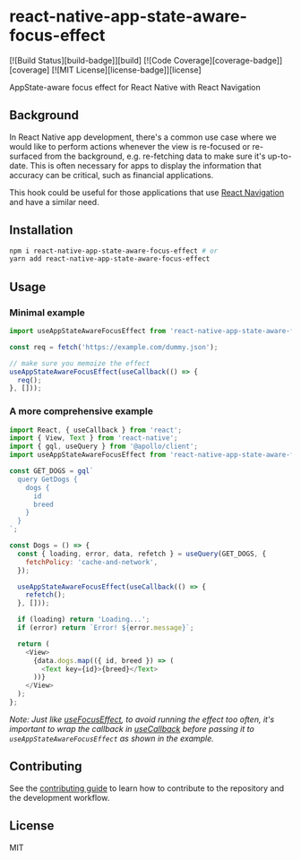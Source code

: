 # react-native-app-state-aware-focus-effect

[![Build Status][build-badge]][build]
[![Code Coverage][coverage-badge]][coverage]
[![MIT License][license-badge]][license]

AppState-aware focus effect for React Native with React Navigation

## Background

In React Native app development, there's a common use case where we would like to perform actions whenever the view is re-focused or re-surfaced from the background, e.g. re-fetching data to make sure it's up-to-date. This is often necessary for apps to display the information that accuracy can be critical, such as financial applications.

This hook could be useful for those applications that use [React Navigation](https://reactnavigation.org/) and have a similar need.

## Installation

```sh
npm i react-native-app-state-aware-focus-effect # or
yarn add react-native-app-state-aware-focus-effect
```

## Usage

### Minimal example

```js
import useAppStateAwareFocusEffect from 'react-native-app-state-aware-focus-effect';

const req = fetch('https://example.com/dummy.json');

// make sure you memoize the effect
useAppStateAwareFocusEffect(useCallback(() => {
  req();
}, []));
```

### A more comprehensive example

```js
import React, { useCallback } from 'react';
import { View, Text } from 'react-native';
import { gql, useQuery } from '@apollo/client';
import useAppStateAwareFocusEffect from 'react-native-app-state-aware-focus-effect';

const GET_DOGS = gql`
  query GetDogs {
    dogs {
      id
      breed
    }
  }
`;

const Dogs = () => {
  const { loading, error, data, refetch } = useQuery(GET_DOGS, {
    fetchPolicy: 'cache-and-network',
  });

  useAppStateAwareFocusEffect(useCallback(() => {
    refetch();
  }, []));

  if (loading) return 'Loading...';
  if (error) return `Error! ${error.message}`;

  return (
    <View>
      {data.dogs.map(({ id, breed }) => (
        <Text key={id}>{breed}</Text>
      ))}
    </View>
  );
};
```

_Note: Just like [useFocusEffect](https://reactnavigation.org/docs/use-focus-effect/), to avoid running the effect too often, it's important to wrap the callback in [useCallback](https://reactjs.org/docs/hooks-reference.html#usecallback) before passing it to `useAppStateAwareFocusEffect` as shown in the example._

## Contributing

See the [contributing guide](CONTRIBUTING.md) to learn how to contribute to the repository and the development workflow.

## License

MIT
